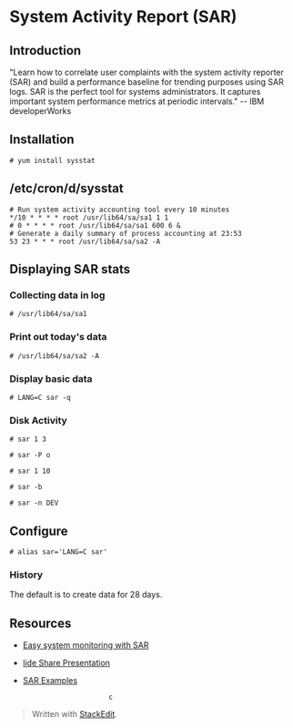 # System Activity Report (SAR)

## Introduction

"Learn how to correlate user complaints with the system activity reporter (SAR) and build a performance baseline for trending purposes using SAR logs. SAR is the perfect tool for systems administrators. It captures important system performance metrics at periodic intervals." -- IBM developerWorks

## Installation

	# yum install sysstat

## /etc/cron/d/sysstat

```
# Run system activity accounting tool every 10 minutes
*/10 * * * * root /usr/lib64/sa/sa1 1 1
# 0 * * * * root /usr/lib64/sa/sa1 600 6 &
# Generate a daily summary of process accounting at 23:53
53 23 * * * root /usr/lib64/sa/sa2 -A
```
## Displaying SAR stats

### Collecting data in log

	# /usr/lib64/sa/sa1

### Print out today's data

	# /usr/lib64/sa/sa2 -A

### Display basic data

	# LANG=C sar -q

### Disk Activity

	# sar 1 3

	# sar -P o

	# sar 1 10

	# sar -b
	
	# sar -n DEV

## Configure

	# alias sar='LANG=C sar'

### History

The default is to create data for 28 days.


## Resources

 - [Easy system monitoring with SAR](https://www.ibm.com/developerworks/aix/library/au-unix-perfmonsar.html)
 - [lide Share Presentation](http://www.slideshare.net/brendangregg/linux-performance-analysis-and-tools/34-sar_System_Activity_Reporter_Eg)
 - [SAR Examples](http://www.thegeekstuff.com/2011/03/sar-examples/)

							c


> Written with [StackEdit](https://stackedit.io/).